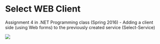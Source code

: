 # Select WEB Client 
<p>Assignment 4 in .NET Programming class (Spring 2016) - Adding a client side (using Web forms) to the previously created service (Select-Service)</p>
<img src="http://www.gordanaminovska.com/itc172/showtracker.jpg">
